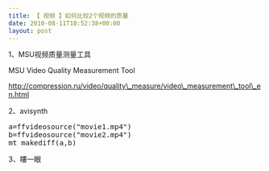 ```yaml
---
title: 【 视频 】如何比较2个视频的质量
date: 2010-08-11T10:52:38+00:00
layout: post
---
```

1、MSU视频质量测量工具

MSU Video Quality Measurement Tool

http://compression.ru/video/quality\_measure/video\_measurement\_tool\_en.html

2、avisynth

<pre class="brush: vb">a=ffvideosource("movie1.mp4")
b=ffvideosource("movie2.mp4")
mt_makediff(a,b)
</pre>

3、瞜一眼
